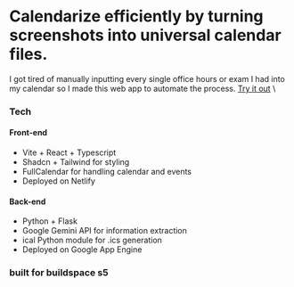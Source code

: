 # Calendarize efficiently by turning screenshots into universal calendar files.

I got tired of manually inputting every single office hours or exam I had into my calendar so I made this web app to automate the process.
[Try it out](https://tab2cal.netlify.app) \

### Tech
#### Front-end
- Vite + React + Typescript
- Shadcn + Tailwind for styling
- FullCalendar for handling calendar and events
- Deployed on Netlify

#### Back-end
- Python + Flask
- Google Gemini API for information extraction
- ical Python module for .ics generation
- Deployed on Google App Engine

### built for buildspace s5
